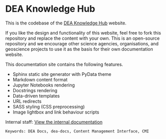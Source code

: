 # DEA Knowledge Hub

This is the codebase of the [DEA Knowledge Hub](https://knowledge.dea.ga.gov.au/) website.

If you like the design and functionality of this website, feel free to fork this repository and replace the content with your own. This is an open-source repository and we encourage other science agencies, organisations, and geoscience projects to use it as the basis for their own documentation website.

This documentation site contains the following features.

* Sphinx static site generator with PyData theme
* Markdown content format
* Jupyter Notebooks rendering
* Docstrings rendering
* Data-driven templates
* URL redirects
* SASS styling (CSS preprocessing)
* Image lightbox and link behaviour scripts

Internal staff: [View the internal documentation](https://docs.dev.dea.ga.gov.au/public_services/dea_knowledge_hub/index.html)

```text
Keywords: DEA Docs, dea-docs, Content Management Interface, CMI
```

